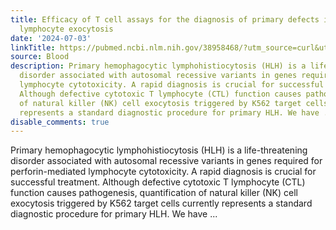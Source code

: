 ```yaml
---
title: Efficacy of T cell assays for the diagnosis of primary defects in cytotoxic
  lymphocyte exocytosis
date: '2024-07-03'
linkTitle: https://pubmed.ncbi.nlm.nih.gov/38958468/?utm_source=curl&utm_medium=rss&utm_campaign=journals&utm_content=7603509&fc=None&ff=20240703181948&v=2.18.0.post9+e462414
source: Blood
description: Primary hemophagocytic lymphohistiocytosis (HLH) is a life-threatening
  disorder associated with autosomal recessive variants in genes required for perforin-mediated
  lymphocyte cytotoxicity. A rapid diagnosis is crucial for successful treatment.
  Although defective cytotoxic T lymphocyte (CTL) function causes pathogenesis, quantification
  of natural killer (NK) cell exocytosis triggered by K562 target cells currently
  represents a standard diagnostic procedure for primary HLH. We have ...
disable_comments: true
---
```

Primary hemophagocytic lymphohistiocytosis (HLH) is a life-threatening disorder associated with autosomal recessive variants in genes required for perforin-mediated lymphocyte cytotoxicity. A rapid diagnosis is crucial for successful treatment. Although defective cytotoxic T lymphocyte (CTL) function causes pathogenesis, quantification of natural killer (NK) cell exocytosis triggered by K562 target cells currently represents a standard diagnostic procedure for primary HLH. We have ...